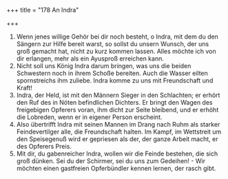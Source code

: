 +++
title = "178 An Indra"

+++


1.	Wenn jenes willige Gehör bei dir noch besteht, o Indra, mit dem du den Sängern zur Hilfe bereit warst, so sollst du unsern Wunsch, der uns groß gemacht hat, nicht zu kurz kommen lassen. Alles möchte ich von dir erlangen, mehr als ein Ayusproß erreichen kann.
2.	Nicht soll uns König Indra darum bringen, was uns die beiden Schwestern noch in ihrem Schoße bereiten. Auch die Wasser eilten spornstreichs ihm zuliebe. Indra komme zu uns mit Freundschaft und Kraft!
3.	Indra, der Held, ist mit den Männern Sieger in den Schlachten; er erhört den Ruf des in Nöten befindlichen Dichters. Er bringt den Wagen des freigebigen Opferers voran, ihm dicht zur Seite bleibend, und er erhöht die Lobreden, wenn er in eigener Person erscheint.
4.	Also übertrifft Indra mit seinen Mannen im Drang nach Ruhm als starker Feindevertilger alle, die Freundschaft halten. Im Kampf, im Wettstreit um den Speisegenuß wird er gepriesen als der, der ganze Arbeit macht, er des Opferers Preis.
5.	Mit dir, du gabenreicher Indra, wollen wir die Feinde bestehen, die sich groß dünken. Sei du der Schirmer, sei du uns zum Gedeihen! - Wir möchten einen gastfreien Opferbündler kennen lernen, der rasch gibt.


